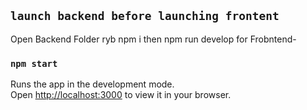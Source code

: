 ## `launch backend before launching frontent`
Open Backend Folder ryb npm i then npm run develop
for Frobntend-
### `npm start`

Runs the app in the development mode.\
Open [http://localhost:3000](http://localhost:3000) to view it in your browser.

